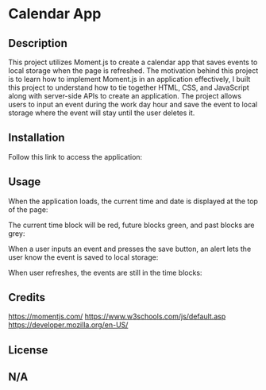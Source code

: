 # Calendar App

## Description

This project utilizes Moment.js to create a calendar app that saves events to local storage when the page is refreshed. The motivation behind this project is to learn how to implement Moment.js in an application effectively, I built this project to understand how to tie together HTML, CSS, and JavaScript along with server-side APIs to create an application. The project allows users to input an event during the work day hour and save the event to local storage where the event will stay until the user deletes it. 

## Installation

Follow this link to access the application: 

## Usage

When the application loads, the current time and date is displayed at the top of the page: 

The current time block will be red, future blocks green, and past blocks are grey: 

When a user inputs an event and presses the save button, an alert lets the user know the event is saved to local storage: 

When user refreshes, the events are still in the time blocks: 

## Credits

https://momentjs.com/
https://www.w3schools.com/js/default.asp
https://developer.mozilla.org/en-US/

## License
N/A
---
